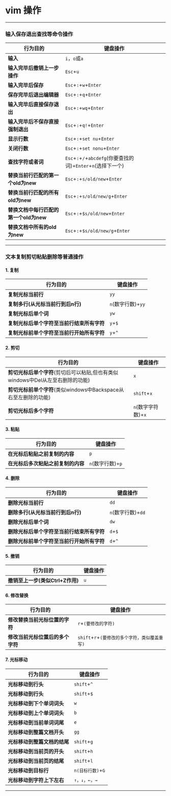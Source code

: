 # vim 操作
---
### 输入保存退出查找等命令操作
|行为目的|键盘操作|
|---|---|
|**输入**|`i`，`o`或`a`|
|**输入完毕后撤销上一步操作**|`Esc`+`u`|
|**输入完毕后保存**|`Esc`+`:`+`w`+`Enter`|
|**保存完毕后退出编辑器**|`Esc`+`:`+`q`+`Enter`|
|**输入完毕后直接保存退出**|`Esc`+`:`+`wq`+`Enter`|
|**输入完毕后不保存直接强制退出**|`Esc`+`:`+`q!`+`Enter`|
|**显示行数**|`Esc`+`:`+`set nu`+`Enter`|
|**关闭行数**|`Esc`+`:`+`set nonu`+`Enter`|
|**查找字符或者词**|`Esc`+`:`+`/`+`abcdefg`(你要查找的词)+`Enter`+`n`(选择下一个)|
|**替换当前行匹配的第一个old为new**|`Esc`+`:`+`s/old/new`+`Enter`|
|**替换当前行匹配的所有old为new**|`Esc`+`:`+`s/old/new/g`+`Enter`|
|**替换文档中每行匹配的第一个old为new**|`Esc`+`:`+`$s/old/new`+`Enter`|
|**替换文档中所有的old为new**|`Esc`+`:`+`$s/old/new/g`+`Enter`|


---
### 文本复制剪切粘贴删除等普通操作
#### 1. 复制

|行为目的|键盘操作|
|---|---|
|**复制光标当前行**|`yy`|
|**复制多行(从光标当前行到后n行)**|`n`(数字行数)+`yy`|
|**复制光标后单个词**|`yw`|
|**复制光标后单个字符至当前行结束所有字符**|`y`+`$`|
|**复制光标前单个字符至当前行开始所有字符**|`y`+`^`|
  
#### 2. 剪切

|行为目的|键盘操作|
|---|---|
|**剪切光标后单个字符**(剪切后可以粘贴,但也有类似windows中Del从左至右删除的功能)|`x`|
|**剪切光标前单个字符**(类似windows中Backspace从右至左删除的功能)|`shift`+`x`|
|**剪切光标后多个字符**|`n`(数字字符数)+`x`|

#### 3. 粘贴
 
|行为目的|键盘操作|
|---|---|
|**在光标后粘贴之前复制的内容**|`p`|
|**在光标后多次粘贴之前复制的内容**|`n`(数字行数)+`p`|

#### 4. 删除

|行为目的|键盘操作|
|---|---|
|**删除光标当前行**|`dd`|
|**删除多行(从光标当前行到后n行)**|`n`(数字行数)+`dd`|
|**删除光标后单个词**|`dw`|
|**删除光标后单个字符至当前行结束所有字符**|`d`+`$`|
|**删除光标前单个字符至当前行开始所有字符**|`d`+`^`|

#### 5. 撤销

|行为目的|键盘操作|
|---|---|
|**撤销至上一步(类似Ctrl+Z作用)**|`u`|

#### 6. 修改替换

|行为目的|键盘操作|
|---|---|
|**修改替换当前光标位置的字符**|`r`+`(要修改的字符)`|
|**修改当前光标位置后的多个字符**|`shift`+`r`+`(要修改的多个字符，类似覆盖重写)`|


#### 7. 光标移动

|行为目的|键盘操作|
|---|---|
|**光标移动到行头**|`shift`+`^`|
|**光标移动到行头**|`shift`+`$`|
|**光标移动到下个单词词头**|`w`|
|**光标移动到上个单词词头**|`b`|
|**光标移动到当前单词词尾**|`e`|
|**光标移动到整篇文档开头**|`gg`|
|**光标移动到整篇文档的结尾**|`shift`+`g`|
|**光标移动到当前页的开头**|`shift`+`h`|
|**光标移动到当前页的结尾**|`shift`+`l`|
|**光标移动到目标行**|`n(目标行数)`+`G`|
|**光标移动到字符上下左右**|`↑，↓，←，→`|


---



